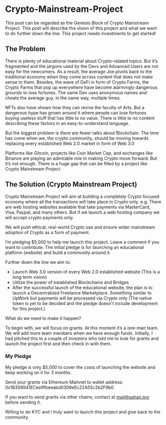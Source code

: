 # Crypto-Mainstream-Project

This post can be regarded as the Genesis Block of Crypto Mainstream Project. This post will describe the vision of this project and what we want to do further down the line. This project needs investments to get started!

<h2>The Problem</h2>

There is plenty of educational material about Crypto-related topics. But it’s fragmented and the jargons used by the Devs and Advanced Users are not easy for the newcomers. As a result, the average Joe pivots back to the traditional economy when they come across content that does not make sense to them.
Besides, the wave of DeFi in form of Crypto Farms, the Crypto Farms that pop up everywhere have become alarmingly dangerous grounds to lose fortunes. The same Dev uses anonymous names and cheats the average guy, in the same way, multiple times.

NFTs also have shown how they can revive the faculty of Arts. But a dangerous hype has grown around it where people can lose fortunes buying useless stuff that has little to no value. There is little to no content describing these factors in an easy-to-understand language.

But the biggest problem is there are fewer talks about Blockchain. The time has come when we, the crypto community, should be moving towards replacing every established Web 2.0 market in form of Web 3.0

Platforms like Gitcoin, projects like Coin Market Cap, and exchanges like Binance are playing an admirable role in making Crypto move forward. But it’s not enough. There is a huge gap that can be filled by a project like Crypto Mainstream Project.

<h2>The Solution (Crypto Mainstream Project)</h2>

Crypto Mainstream Project will aim at building a completely Crypto focused economy where all the transactions will take place in Crypto only.
e.g. There are web hosting websites available that take payments via MasterCard, Visa, Paypal, and many others. But if we launch a web hosting company we will accept crypto payments only.

We will push ethical, real-world Crypto use and ensure wider mainstream adoption of Crypto as a form of payment. 

I’m pledging $5,000 to help me launch this project. Leave a comment if you want to contribute. The initial pledge is for launching an educational platform (website) and build a community around it.

Further down the line we aim to:
- Launch Web 3.0 version of every Web 2.0 established website (This is a long term vision)
- Utilize the power of established Blockchains and Bridges
- After the successful launch of the educational website, the plan is to launch a Decentralized Freelance Marketplace. Something similar to UpWork but payments will be processed via Crypto only (The native token is yet to be decided and the pledge doesn't include development for this project.)

What do we need to make it happen?

To begin with, we will focus on grants. At this moment it’s a one-man team. We will add more team members when we have enough funds. Initially, I had pitched this to a couple of investors who told me to look for grants and launch the project first and then check in with them.

<h3>My Pledge</h3>

My pledge is only $5,000 to cover the costs of launching the website and keep working on it for 3 months.

Send your grants via Ethereum Mainnet to wallet address: 0x1B309941ECee9fbeeabd0309eEc22A55c2b2F9b0

If you want to send grants via other chains, contact at mail@sahan.pro before sending it.

Willing to do KYC and I truly want to launch this project and give back to the community.
